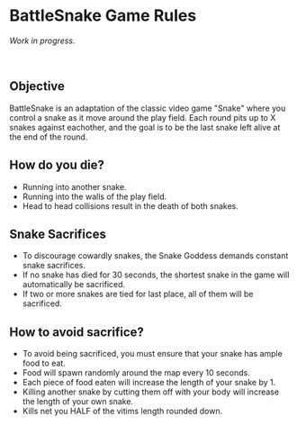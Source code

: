 # BattleSnake Game Rules

*Work in progress.*

<br>

## Objective

BattleSnake is an adaptation of the classic video game "Snake" where you control a snake as it move around the play field.  Each round pits up to X snakes against eachother, and the goal is to be the last snake left alive at the end of the round.

## How do you die?

* Running into another snake.
* Running into the walls of the play field.
* Head to head collisions result in the death of both snakes.


## Snake Sacrifices

* To discourage cowardly snakes, the Snake Goddess demands constant snake sacrifices.
* If no snake has died for 30 seconds, the shortest snake in the game will automatically be sacrificed.
* If two or more snakes are tied for last place, all of them will be sacrificed.

## How to avoid sacrifice?

* To avoid being sacrificed, you must ensure that your snake has ample food to eat.
* Food will spawn randomly around the map every 10 seconds.
* Each piece of food eaten will increase the length of your snake by 1.
* Killing another snake by cutting them off with your body will increase the length of your own snake.
* Kills net you HALF of the vitims length rounded down.

